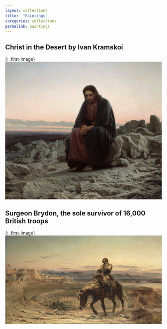 ```yaml
---
layout: collections
title:  "Paintings"
categories: collections
permalink: paintings
---
```

## Christ in the Desert by Ivan Kramskoi

{: .first-image}
![Christ in the Desert - Ivan Kramskoi](/assets/paintings/christ-in-the-desert-Ivan-Kramskoi.jpg)

## Surgeon Brydon, the sole survivor of 16,000 British troops

{: .first-image}
![Surgeon Brydon, the sole survivor of 16,000 British troops](/assets/paintings/Surgeon-Brydon-the-sole-survivor-of-16,000-British-troops.jpg)
